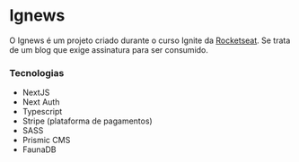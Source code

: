 # Ignews

O Ignews é um projeto criado durante o curso Ignite da [Rocketseat](https://github.com/Rocketseat). Se trata de um blog que exige assinatura para ser consumido.

### Tecnologias

- NextJS
- Next Auth
- Typescript
- Stripe (plataforma de pagamentos)
- SASS
- Prismic CMS
- FaunaDB
